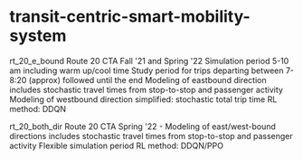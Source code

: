 # transit-centric-smart-mobility-system
rt_20_e_bound
Route 20 CTA
Fall '21 and Spring '22 
Simulation period 5-10 am including warm up/cool time
Study period for trips departing between 7-8:20 (approx) followed until the end 
Modeling of eastbound direction includes stochastic travel times from stop-to-stop and passenger activity
Modeling of westbound direction simplified: stochastic total trip time 
RL method: DDQN 

rt_20_both_dir
Route 20 CTA
Spring '22 -
Modeling of east/west-bound directions includes stochastic travel times from stop-to-stop and passenger activity
Flexible simulation period
RL method: DDQN/PPO